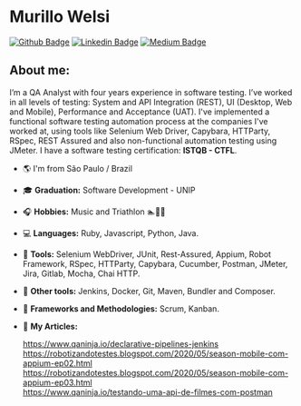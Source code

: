 # Murillo Welsi 
[![Github Badge](https://img.shields.io/badge/-Github-000?style=flat-square&logo=Github&logoColor=white&link=https://github.com/murillowelsi)](https://github.com/murillowelsi)
[![Linkedin Badge](https://img.shields.io/badge/-LinkedIn-blue?style=flat-square&logo=Linkedin&logoColor=white&link=https://www.linkedin.com/in/murillowelsi)](https://www.linkedin.com/in/murillowelsi)
[![Medium Badge](https://img.shields.io/badge/-@murillo.welsi-03a57a?style=flat-square&labelColor=000000&logo=Medium&link=https://medium.com/@murillo.welsi)](https://medium.com/@murillo.welsi)

## About me: 

I’m a QA Analyst with four years experience in software testing. I’ve worked in all levels of testing: System and API Integration (REST), UI (Desktop, Web and Mobile), Performance and Acceptance (UAT). I've implemented a functional software testing automation process at the companies I've worked at, using tools like Selenium Web Driver, Capybara, HTTParty, RSpec, REST Assured and also non-functional automation testing using JMeter. I have a software testing certification: **ISTQB - CTFL**.

- :earth_americas: I'm from São Paulo / Brazil
- :mortar_board: **Graduation:** Software Development - UNIP
- :headphones: **Hobbies:** Music and Triathlon :swimmer::bicyclist::runner:
- :computer: **Languages:** Ruby, Javascript, Python, Java.
- :wrench: **Tools:** Selenium WebDriver, JUnit, Rest-Assured, Appium, Robot Framework, RSpec, HTTParty, Capybara, Cucumber, Postman, JMeter, Jira, Gitlab, Mocha, Chai HTTP.
- :hammer: **Other tools:** Jenkins, Docker, Git, Maven, Bundler and Composer.
- :bookmark_tabs: **Frameworks and Methodologies:** Scrum, Kanban.
- :newspaper: **My Articles:**

  https://www.qaninja.io/declarative-pipelines-jenkins \
  https://robotizandotestes.blogspot.com/2020/05/season-mobile-com-appium-ep02.html \
  https://robotizandotestes.blogspot.com/2020/05/season-mobile-com-appium-ep03.html \
  https://www.qaninja.io/testando-uma-api-de-filmes-com-postman 
